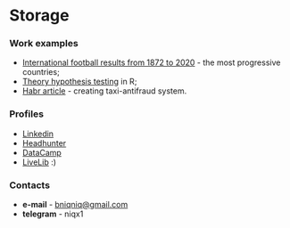 # Storage

### Work examples

* [International football results from 1872 to 2020](https://www.kaggle.com/bashun/football-the-most-progressive-countries) - the most progressive countries;
* [Theory hypothesis testing](https://github.com/niqx/Storage/blob/master/hypo_test/Statistical_hypothesis_review.ipynb) in R;
* [Habr article](https://habr.com/ru/post/512752/) - creating taxi-antifraud system.

### Profiles
* [Linkedin](https://www.linkedin.com/in/bashun/)
* [Headhunter](https://krasnodar.hh.ru/applicant/resumes/view?resume=75e44a57ff03d347eb0039ed1f31314b474864)
* [DataCamp](https://www.datacamp.com/profile/niqx)
* [LiveLib](https://www.livelib.ru/reader/niqx?utm_source=livelib&utm_medium=usermenu) :)

### Contacts
* **e-mail** - bniqniq@gmail.com
* **telegram** - niqx1
